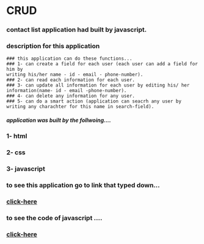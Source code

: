 # CRUD
### contact list application had built by javascript.
### description for this application 
```
### this application can do these functions...
### 1- can create a field for each user (each user can add a field for him by 
writing his/her name - id - email - phone-number).
### 2- can read each information for each user.
### 3- can update all information for each user by editing his/ her information(name- id - email -phone-number).
### 4- can delete any information for any user.
### 5- can do a smart action (application can seacrh any user by writing any charachter for this name in search-field).
```
##### application was built by the follwoing....
### 1- html
### 2- css
### 3- javascript
### to see this application go to link that typed down...
### [click-here](https://kareemtarekk.github.io/CRUD/)
### to see the code of javascript ....
### [click-here](main.js)
